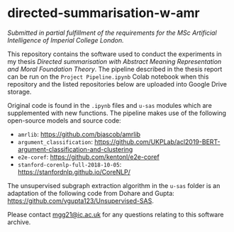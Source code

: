 # directed-summarisation-w-amr

*Submitted in partial fulfillment of the requirements for the MSc Artificial Intelligence of Imperial College London.*

This repository contains the software used to conduct the experiments in my thesis *Directed summarisation with Abstract Meaning Representation and Moral Foundation Theory*. The pipeline described in the thesis report can be run on the `Project Pipeline.ipynb` Colab notebook when this repository and the listed repositories below are uploaded into Google Drive storage.

Original code is found in the `.ipynb` files and `u-sas` modules which are supplemented with new functions. The pipeline makes use of the following open-source models and source code:

* `amrlib`: https://github.com/bjascob/amrlib
* `argument_classification`: https://github.com/UKPLab/acl2019-BERT-argument-classification-and-clustering
* `e2e-coref`: https://github.com/kentonl/e2e-coref
* `stanford-corenlp-full-2018-10-05`: https://stanfordnlp.github.io/CoreNLP/

The unsupervised subgraph extraction algorithm in the `u-sas` folder is an adaptation of the following code from Dohare and Gupta: https://github.com/vgupta123/Unsupervised-SAS.

Please contact mgg21@ic.ac.uk for any questions relating to this software archive.
